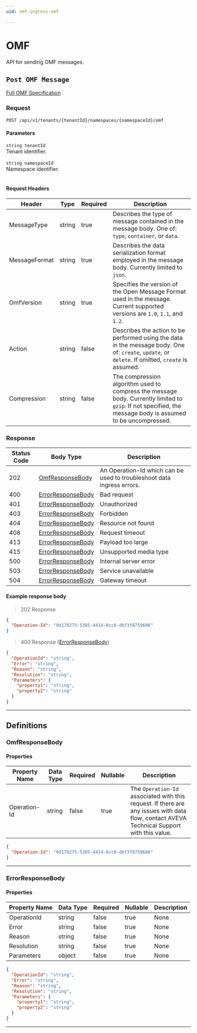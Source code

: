 ```yaml
---
uid: omf-ingress-omf

---
```


# OMF
API for sending OMF messages.

## `Post OMF Message`

<a id="opIdOmf_Post OMF Message"></a>

[Full OMF Specification](https://omf-docs.osisoft.com)

<h3>Request</h3>

```text 
POST /api/v1/tenants/{tenantId}/namespaces/{namespaceId}/omf
```

<h4>Parameters</h4>

`string tenantId`
<br/>Tenant identifier.<br/><br/>`string namespaceId`
<br/>Namespace identifier.<br/><br/>

<h4>Request Headers</h4>

|Header|Type|Required|Description|
|---|---|---|---|
|MessageType|string|true|Describes the type of message contained in the message body. One of: `type`, `container`, or `data`.|
|MessageFormat|string|true|Describes the data serialization format employed in the message body. Currently limited to `json`.|
|OmfVersion|string|true|Specifies the version of the Open Message Format used in the message. Current supported versions are `1.0`, `1.1`, and `1.2`.|
|Action|string|false|Describes the action to be performed using the data in the message body. One of: `create`, `update`, or `delete`. If omitted, `create` is assumed.|
|Compression|string|false|The compression algorithm used to compress the message body. Currently limited to `gzip`.  If not specified, the message body is assumed to be uncompressed.|

<h3>Response</h3>

|Status Code|Body Type|Description|
|---|---|---|
|202|[OmfResponseBody](#schemaomfresponsebody)|An Operation-Id which can be used to troubleshoot data ingress errors.|
|400|[ErrorResponseBody](#schemaerrorresponsebody)|Bad request|
|401|[ErrorResponseBody](#schemaerrorresponsebody)|Unauthorized|
|403|[ErrorResponseBody](#schemaerrorresponsebody)|Forbidden|
|404|[ErrorResponseBody](#schemaerrorresponsebody)|Resource not found|
|408|[ErrorResponseBody](#schemaerrorresponsebody)|Request timeout|
|413|[ErrorResponseBody](#schemaerrorresponsebody)|Payload too large|
|415|[ErrorResponseBody](#schemaerrorresponsebody)|Unsupported media type|
|500|[ErrorResponseBody](#schemaerrorresponsebody)|Internal server error|
|503|[ErrorResponseBody](#schemaerrorresponsebody)|Service unavailable|
|504|[ErrorResponseBody](#schemaerrorresponsebody)|Gateway timeout|

<h4>Example response body</h4>

> 202 Response

```json
{
  "Operation-Id": "9d178275-5385-4414-8cc0-dbf3f8759686"
}
```

> 400 Response ([ErrorResponseBody](#schemaerrorresponsebody))

```json
{
  "OperationId": "string",
  "Error": "string",
  "Reason": "string",
  "Resolution": "string",
  "Parameters": {
    "property1": "string",
    "property2": "string"
  }
}
```

---
## Definitions

### OmfResponseBody

<a id="schemaomfresponsebody"></a>
<a id="schema_OmfResponseBody"></a>
<a id="tocSomfresponsebody"></a>
<a id="tocsomfresponsebody"></a>

<h4>Properties</h4>

|Property Name|Data Type|Required|Nullable|Description|
|---|---|---|---|---|
|Operation-Id|string|false|true|The `Operation-Id` associated with this request. If there are any issues with data flow, contact AVEVA Technical Support with this value.|

```json
{
  "Operation-Id": "9d178275-5385-4414-8cc0-dbf3f8759686"
}

```

---

### ErrorResponseBody

<a id="schemaerrorresponsebody"></a>
<a id="schema_ErrorResponseBody"></a>
<a id="tocSerrorresponsebody"></a>
<a id="tocserrorresponsebody"></a>

<h4>Properties</h4>

|Property Name|Data Type|Required|Nullable|Description|
|---|---|---|---|---|
|OperationId|string|false|true|None|
|Error|string|false|true|None|
|Reason|string|false|true|None|
|Resolution|string|false|true|None|
|Parameters|object|false|true|None|

```json
{
  "OperationId": "string",
  "Error": "string",
  "Reason": "string",
  "Resolution": "string",
  "Parameters": {
    "property1": "string",
    "property2": "string"
  }
}

```

---


